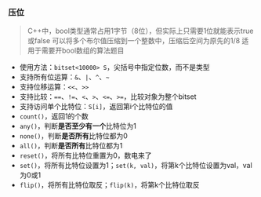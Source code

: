 ### 压位
> C++中，bool类型通常占用1字节（8位），但实际上只需要1位就能表示true或false
> 可以将多个布尔值压缩到一个整数中，压缩后空间为原先的1/8
> 适用于需要开bool数组的算法题目
- 使用方法：`bitset<10000> S`，尖括号中指定位数，而不是类型
- 支持所有位运算：`&`、`|`、`^`、`~`
- 支持位移运算：`<<`、`>>`
- 支持比较：`==`、`!=`、`<`、`>`、`<=`、`>=`，比较对象为整个bitset
- 支持访问单个比特位：`S[i]`，返回第i个比特位的值
- `count()`，返回1的个数
- `any()`，判断**是否至少有一个**比特位为1
- `none()`，判断**是否所有**比特位都为0
- `all()`，判断**是否所有**比特位都为1
- `reset()`，将所有比特位重置为0，数电来了
- `set()`，将所有比特位设置为1；`set(k, val)`，将第k个比特位设置为val，val为0或1
- `flip()`，将所有比特位取反；`flip(k)`，将第k个比特位取反